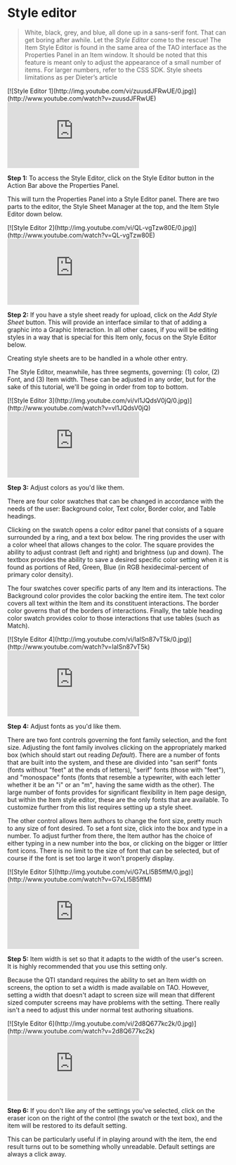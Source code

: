 # Style editor

>White, black, grey, and blue, all done up in a sans-serif font. That can get boring after awhile. Let the *Style Editor* come to the rescue! The Item Style Editor is found in the same area of the TAO interface as the Properties Panel in an Item window. It should be noted that this feature is meant only to adjust the appearance of a small number of items. For larger numbers, refer to the CSS SDK.
Style sheets limitations as per Dieter’s article

<div class="hidden-video">
[![Style Editor 1](http://img.youtube.com/vi/zuusdJFRwUE/0.jpg)](http://www.youtube.com/watch?v=zuusdJFRwUE)
</div>
<div class='embed-container'>
<iframe src="https://www.youtube.com/embed/zuusdJFRwUE?rel=0" frameborder="0" allowfullscreen="true"></iframe>
</div>

**Step 1:**  To access the Style Editor, click on the Style Editor button in the Action Bar above the Properties Panel.

This will turn the Properties Panel into a Style Editor panel. There are two parts to the editor, the Style Sheet Manager at the top, and the Item Style Editor down below.

<div class="hidden-video">
[![Style Editor 2](http://img.youtube.com/vi/QL-vgTzw80E/0.jpg)](http://www.youtube.com/watch?v=QL-vgTzw80E)
</div>
<div class='embed-container'>
<iframe src="https://www.youtube.com/embed/QL-vgTzw80E?rel=0" frameborder="0" allowfullscreen="true"></iframe>
</div>

**Step 2:** If you have a style sheet ready for upload, click on the *Add Style Sheet* button. This will provide an interface similar to that of adding a graphic into a Graphic Interaction. In all other cases, if you will be editing styles in a way that is special for this Item only, focus on the Style Editor below.

Creating style sheets are to be handled in a whole other entry.

The Style Editor, meanwhile, has three segments, governing: (1) color, (2) Font, and (3) Item width. These can be adjusted in any order, but for the sake of this tutorial, we'll be going in order from top to bottom.

<div class="hidden-video">
[![Style Editor 3](http://img.youtube.com/vi/vl1JQdsV0jQ/0.jpg)](http://www.youtube.com/watch?v=vl1JQdsV0jQ)
</div>
<div class='embed-container'>
<iframe src="https://www.youtube.com/embed/vl1JQdsV0jQ?rel=0" frameborder="0" allowfullscreen="true"></iframe>
</div>

**Step 3:** Adjust colors as you'd like them.

There are four color swatches that can be changed in accordance with the needs of the user: Background color, Text color, Border color, and Table headings.

Clicking on the swatch opens a color editor panel that consists of a square surrounded by a ring, and a text box below. The ring provides the user with a color wheel that allows changes to the color. The square provides the ability to adjust contrast (left and right) and brightness (up and down). The textbox provides the ability to save a desired specific color setting when it is found as portions of Red, Green, Blue (in RGB hexidecimal-percent of primary color density).

The four swatches cover specific parts of any Item and its interactions. The Background color provides the color backing the entire item. The text color covers all text within the Item and its constituent interactions. The border color governs that of the borders of interactions. Finally, the table heading color swatch provides color to those interactions that use tables (such as Match).

<div class="hidden-video">
[![Style Editor 4](http://img.youtube.com/vi/IaISn87vT5k/0.jpg)](http://www.youtube.com/watch?v=IaISn87vT5k)
</div>
<div class='embed-container'>
<iframe src="https://www.youtube.com/embed/IaISn87vT5k?rel=0" frameborder="0" allowfullscreen="true"></iframe>
</div>

**Step 4:** Adjust fonts as you'd like them.

There are two font controls governing the font family selection, and the font size. Adjusting the font family involves clicking on the appropriately marked box (which should start out reading *Default*). There are a number of fonts that are built into the system, and these are divided into "san serif" fonts (fonts without "feet" at the ends of letters), "serif" fonts (those with "feet"), and "monospace" fonts (fonts that resemble a typewriter, with each letter whether it be an "i" or an "m", having the same width as the other). The large number of fonts provides for significant flexibility in Item page design, but within the Item style editor, these are the only fonts that are available. To customize further from this list requires setting up a style sheet.

The other control allows Item authors to change the font size, pretty much to any size of font desired. To set a font size, click into the box and type in a number. To adjust further from there, the Item author has the choice of either typing in a new number into the box, or clicking on the bigger or littler font icons. There is no limit to the size of font that can be selected, but of course if the font is set too large it won't properly display.

<div class="hidden-video">
[![Style Editor 5](http://img.youtube.com/vi/G7xLI5B5ffM/0.jpg)](http://www.youtube.com/watch?v=G7xLI5B5ffM)
</div>
<div class='embed-container'>
<iframe src="https://www.youtube.com/embed/G7xLI5B5ffM?rel=0" frameborder="0" allowfullscreen="true"></iframe>
</div>

**Step 5:** Item width is set so that it adapts to the width of the user's screen. It is highly recommended that you use this setting only.

Because the QTI standard requires the ability to set an Item width on screens, the option to set a width is made available on TAO. However, setting a width that doesn't adapt to screen size will mean that different sized computer screens may have problems with the setting. There really isn't a need to adjust this under normal test authoring situations.

<div class="hidden-video">
[![Style Editor 6](http://img.youtube.com/vi/2d8Q677kc2k/0.jpg)](http://www.youtube.com/watch?v=2d8Q677kc2k)
</div>
<div class='embed-container'>
<iframe src="https://www.youtube.com/embed/2d8Q677kc2k?rel=0" frameborder="0" allowfullscreen="true"></iframe>
</div>

**Step 6:** If you don't like any of the settings you've selected, click on the eraser icon on the right of the control (the swatch or the text box), and the item will be restored to its default setting.

This can be particularly useful if in playing around with the item, the end result turns out to be something wholly unreadable. Default settings are always a click away.

